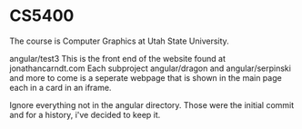# CS5400
The course is Computer Graphics at Utah State University.

angular/test3 
This is the front end of the website found at jonathancarndt.com
Each subproject angular/dragon and angular/serpinski and more to come is a seperate webpage that is shown in the main page each in a card in an iframe.

Ignore everything not in the angular directory.  Those were the initial commit and for a history, i've decided to keep it.

